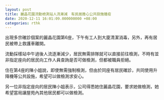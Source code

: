 ```yaml
---
layout: post
title: 麗晶花園流動檢測站人流漸減　有民居擔心公共設施播疫
date: 2020-12-11 16:01:09.000000000 +08:00
categories: rthk
---
```


出現多宗確診個案的麗晶花園第6座，下午有工人到大廈清潔消毒，另外，再有居民被帶上救護車離開。

流動採樣站中午過後人流逐漸減少，居民無需排隊就可以直接前往檢測，不時有並非指定座向的居民向工作人員查詢是否可做檢測，但都被職員拒絕。

住在第4座的陳小姐說，即使無需強制檢測，但由於同座有居民確診，共同使用升降機等公共設施，希望可以做檢測求安心。

另一位非指定座向的居民陳小姐表示，公司得悉她住麗晶花園，要求她做檢測，她希望當局讓屋苑內其他居民都可以做檢測。
